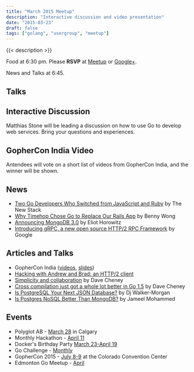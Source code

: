 ```yaml
---
title: "March 2015 Meetup"
description: "Interactive discussion and video presentation"
date: "2015-03-23"
draft: false
tags: ["golang", "usergroup", "meetup"]
---
```

{{< description >}}

Food at 6:30 pm. Please **RSVP** at [Meetup](https://www.meetup.com/startupedmonton/events/219741165/) or [Google+](https://plus.google.com/events/cp9eeagpf6qivf9220iuaooj9i0?authkey=CLKTrbG2xrngpgE).

News and Talks at 6:45.

## Talks

## Interactive Discussion

Matthias Stone will be leading a discussion on how to use Go to develop web services. Bring your questions and experiences.

## GopherCon India Video

Antendees will vote on a short list of videos from GopherCon India, and the winner will be shown.

## News

- [Two Go Developers Who Switched from JavaScript and Ruby](http://thenewstack.io/two-go-developers-switched-javascript-ruby/) by The New Stack
- [Why Timehop Chose Go to Replace Our Rails App](https://medium.com/building-timehop/why-timehop-chose-go-to-replace-our-rails-app-2855ea1912d) by Benny Wong
- [Announcing MongoDB 3.0](https://www.mongodb.com/blog/post/announcing-mongodb-30) by Eliot Horowitz
- [Introducing gRPC, a new open source HTTP/2 RPC Framework](http://googledevelopers.blogspot.ca/2015/02/introducing-grpc-new-open-source-http2.html) by Google

## Articles and Talks

- GopherCon India ([videos](https://www.youtube.com/channel/UCa-OZB5VIMcdzgrXRM2U0Ww), [slides](https://github.com/gopherconindia/talks))
- [Hacking with Andrew and Brad: an HTTP/2 client](https://www.youtube.com/watch?v=yG-UaBJXZ80)
- [Simplicity and collaboration](https://dave.cheney.net/2015/03/08/simplicity-and-collaboration) by Dave Cheney
- [Cross compilation just got a whole lot better in Go 1.5](https://dave.cheney.net/2015/03/03/cross-compilation-just-got-a-whole-lot-better-in-go-1-5) by Dave Cheney
- [Is PostgreSQL Your Next JSON Database?](https://blog.compose.io/is-postgresql-your-next-json-database/) by Dj Walker-Morgan
- [Is Postgres NoSQL Better Than MongoDB?](http://www.aptuz.com/blog/is-postgres-nosql-database-better-than-mongodb/) by Jameel Mohammed

## Events

- Polyglot AB - [March 28](http://ab.polyglotconf.com/) in Calgary
- Monthly Hackathon - [April 11](https://www.meetup.com/startupedmonton/events/220888016/)
- Docker's Birthday Party [March 23-April 19](http://docker.party/)
- Go Challenge - [Monthly](http://golang-challenge.com/)
- GopherCon 2015 - [July 8-9](https://www.gophercon.com/) at the Colorado Convention Center
- Edmonton Go Meetup - [April](/meetup/2015-04/)
